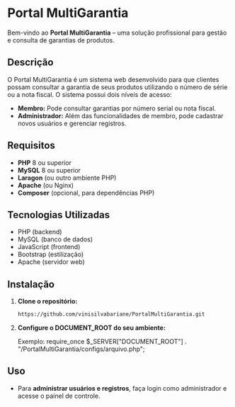 # Portal MultiGarantia

Bem-vindo ao **Portal MultiGarantia** – uma solução profissional para gestão e consulta de garantias de produtos.

## Descrição

O Portal MultiGarantia é um sistema web desenvolvido para que clientes possam consultar a garantia de seus produtos utilizando o número de série ou a nota fiscal. O sistema possui dois níveis de acesso:

- **Membro:** Pode consultar garantias por número serial ou nota fiscal.
- **Administrador:** Além das funcionalidades de membro, pode cadastrar novos usuários e gerenciar registros.

## Requisitos

- **PHP** 8 ou superior
- **MySQL** 8 ou superior
- **Laragon** (ou outro ambiente PHP)
- **Apache** (ou Nginx)
- **Composer** (opcional, para dependências PHP)

## Tecnologias Utilizadas

- PHP (backend)
- MySQL (banco de dados)
- JavaScript (frontend)
- Bootstrap (estilização)
- Apache (servidor web)

## Instalação

1. **Clone o repositório:**
   ```sh
   https://github.com/vinisilvabariane/PortalMultiGarantia.git
   ```
2. **Configure o DOCUMENT_ROOT do seu ambiente:**

   Exemplo: require_once $_SERVER["DOCUMENT_ROOT"] . "/PortalMultiGarantia/configs/arquivo.php";

## Uso

- Para **administrar usuários e registros**, faça login como administrador e acesse o painel de controle.
